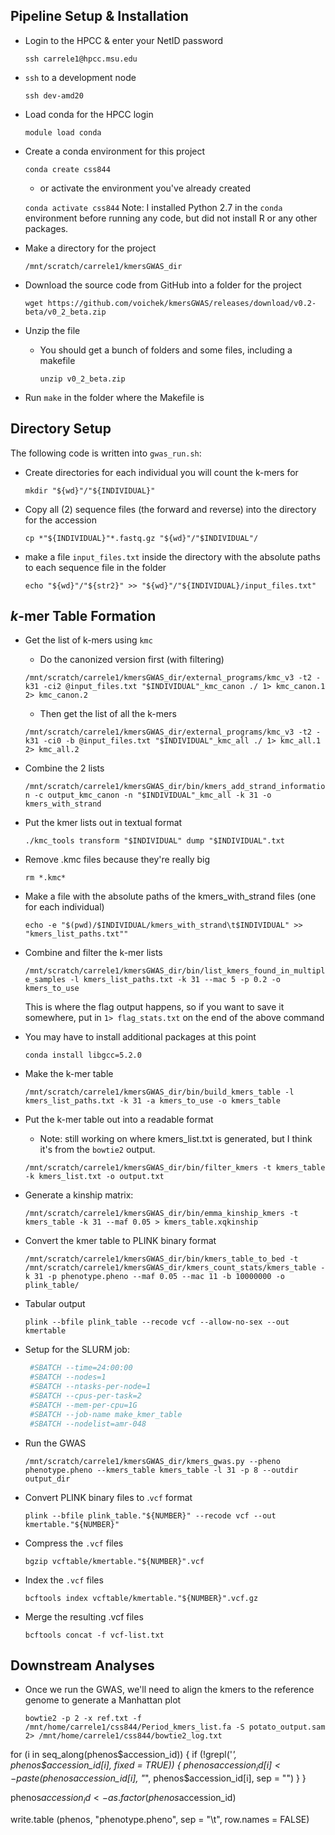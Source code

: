 ## Pipeline Setup & Installation
- Login to the HPCC & enter your NetID password

    `ssh carrele1@hpcc.msu.edu`

- `ssh` to a development node

    `ssh dev-amd20`

- Load conda for the HPCC login  

    `module load conda`

- Create a conda environment for this project  

    `conda create css844`

    - or activate the environment you've already created  
    
    `conda activate css844`
Note: I installed Python 2.7 in the `conda` environment before running any code, but did not install R or any other packages. 

- Make a directory for the project

    `/mnt/scratch/carrele1/kmersGWAS_dir`

- Download the source code from GitHub into a folder for the project

    `wget https://github.com/voichek/kmersGWAS/releases/download/v0.2-beta/v0_2_beta.zip`

- Unzip the file
    - You should get a bunch of folders and some files, including a makefile

        `unzip v0_2_beta.zip`

- Run `make` in the folder where the Makefile is

## Directory Setup
The following code is written into `gwas_run.sh`:    
- Create directories for each individual you will count the k-mers for
    
    `mkdir "${wd}"/"${INDIVIDUAL}"`

- Copy all (2) sequence files (the forward and reverse) into the directory for the accession

    `cp *"${INDIVIDUAL}"*.fastq.gz "${wd}"/"$INDIVIDUAL"/`  

- make a file `input_files.txt` inside the directory with the absolute paths to each sequence file in the folder

    `echo "${wd}"/"${str2}" >> "${wd}"/"${INDIVIDUAL}/input_files.txt"`

## _k_-mer Table Formation
- Get the list of k-mers using `kmc` 
    - Do the canonized version first (with filtering)

    `/mnt/scratch/carrele1/kmersGWAS_dir/external_programs/kmc_v3 -t2 -k31 -ci2 @input_files.txt "$INDIVIDUAL"_kmc_canon ./ 1> kmc_canon.1 2> kmc_canon.2`

    - Then get the list of all the k-mers

    `/mnt/scratch/carrele1/kmersGWAS_dir/external_programs/kmc_v3 -t2 -k31 -ci0 -b @input_files.txt "$INDIVIDUAL"_kmc_all ./ 1> kmc_all.1 2> kmc_all.2`

- Combine the 2 lists 

    `/mnt/scratch/carrele1/kmersGWAS_dir/bin/kmers_add_strand_information -c output_kmc_canon -n "$INDIVIDUAL"_kmc_all -k 31 -o kmers_with_strand`

- Put the kmer lists out in textual format

    `./kmc_tools transform "$INDIVIDUAL" dump "$INDIVIDUAL".txt` 
    
- Remove .kmc files because they're really big
    
    `rm *.kmc*`

- Make a file with the absolute paths of the kmers_with_strand files (one for each individual)

    `echo -e "$(pwd)/$INDIVIDUAL/kmers_with_strand\t$INDIVIDUAL" >> "kmers_list_paths.txt""`

- Combine and filter the k-mer lists

    `/mnt/scratch/carrele1/kmersGWAS_dir/bin/list_kmers_found_in_multiple_samples -l kmers_list_paths.txt -k 31 --mac 5 -p 0.2 -o kmers_to_use`

    This is where the flag output happens, so if you want to save it somewhere, put in `1> flag_stats.txt` on the end of the above command

- You may have to install additional packages at this point  

    `conda install libgcc=5.2.0`

- Make the k-mer table

    `/mnt/scratch/carrele1/kmersGWAS_dir/bin/build_kmers_table -l kmers_list_paths.txt -k 31 -a kmers_to_use -o kmers_table`

- Put the k-mer table out into a readable format
    - Note: still working on where kmers_list.txt is generated, but I think it's from the `bowtie2` output.

    `/mnt/scratch/carrele1/kmersGWAS_dir/bin/filter_kmers -t kmers_table -k kmers_list.txt -o output.txt`

- Generate a kinship matrix:  

    `/mnt/scratch/carrele1/kmersGWAS_dir/bin/emma_kinship_kmers -t kmers_table -k 31 --maf 0.05 > kmers_table.xqkinship`

- Convert the kmer table to PLINK binary format

    `/mnt/scratch/carrele1/kmersGWAS_dir/bin/kmers_table_to_bed -t /mnt/scratch/carrele1/kmersGWAS_dir/kmers_count_stats/kmers_table -k 31 -p phenotype.pheno --maf 0.05 --mac 11 -b 10000000 -o plink_table/`

- Tabular output  

    `plink --bfile plink_table --recode vcf --allow-no-sex --out kmertable`

- Setup for the SLURM job:

   ```bash
    #SBATCH --time=24:00:00
    #SBATCH --nodes=1
    #SBATCH --ntasks-per-node=1
    #SBATCH --cpus-per-task=2
    #SBATCH --mem-per-cpu=1G
    #SBATCH --job-name make_kmer_table
    #SBATCH --nodelist=amr-048
   ```
- Run the GWAS

    `/mnt/scratch/carrele1/kmersGWAS_dir/kmers_gwas.py --pheno phenotype.pheno --kmers_table kmers_table -l 31 -p 8 --outdir output_dir`

- Convert PLINK binary files to .`vcf` format

    `plink --bfile plink_table."${NUMBER}" --recode vcf --out kmertable."${NUMBER}"`

- Compress the `.vcf` files

    `bgzip vcftable/kmertable."${NUMBER}".vcf`

- Index the `.vcf` files

    `bcftools index vcftable/kmertable."${NUMBER}".vcf.gz`

- Merge the resulting .vcf files

    `bcftools concat -f vcf-list.txt`

## Downstream Analyses
- Once we run the GWAS, we'll need to align the kmers to the reference genome to generate a Manhattan plot

    `bowtie2 -p 2 -x ref.txt -f /mnt/home/carrele1/css844/Period_kmers_list.fa -S potato_output.sam 2> /mnt/home/carrele1/css844/bowtie2_log.txt`


for (i in seq_along(phenos$accession_id)) {
  if (!grepl('_', phenos$accession_id[i], fixed = TRUE)) {
    phenos$accession_id[i] <- paste(phenos$accession_id[i], "_", phenos$accession_id[i], sep = "")
  }
}

phenos$accession_id <- as.factor(phenos$accession_id)

write.table (phenos, "phenotype.pheno", sep = "\t", row.names = FALSE)